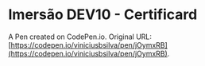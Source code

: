 # Imersão DEV10 - Certificard

A Pen created on CodePen.io. Original URL: [https://codepen.io/viniciusbsilva/pen/jOymxRB](https://codepen.io/viniciusbsilva/pen/jOymxRB).


